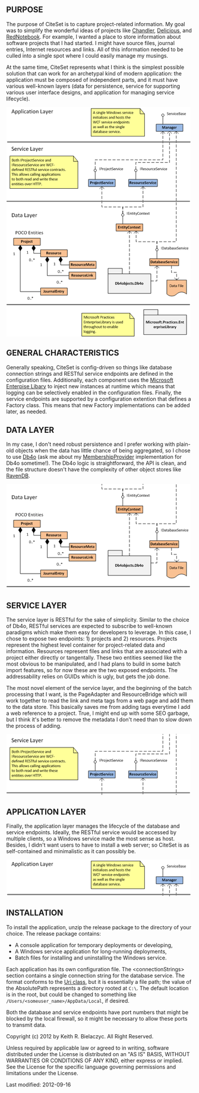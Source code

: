 ﻿PURPOSE
-------
The purpose of CiteSet is to capture project-related information. My goal was to simplify the wonderful ideas of projects like [Chandler](http://chandlerproject.org), [Delicious](http://delicious.com), and [RedNotebook](http://rednotebook.sourceforge.net). For example, I wanted a place to store information about software projects that I had started. I might have source files, journal entries, Internet resources and links. All of this information needed to be culled into a single spot where I could easily manage my musings. 

At the same time, CiteSet represents what I think is the simplest possible solution that can work for an archetypal kind of modern application: the application must be composed of independent parts, and it must have various well-known layers (data for persistence, service for supporting various user interface designs, and application for managing service lifecycle). 

![CiteSet_Static_Full](https://github.com/keithb-/CiteSet/raw/master/doc/wiki/images/CiteSet_Static_Full.png "CiteSet Static Full")

GENERAL CHARACTERISTICS
-----------------------
Generally speaking, CiteSet is config-driven so things like database connection strings and RESTful service endpoints are defined in the configuration files. Additionally, each component uses the [Microsoft Enterpise Libary](http://msdn.microsoft.com/en-us/library/ff648951.aspx) to inject new instances at runtime which means that logging can be selectively enabled in the configuration files. Finally, the service endpoints are supported by a configuration extention that defines a Factory class. This means that new Factory implementations can be added later, as needed.

DATA LAYER
----------
In my case, I don't need robust persistence and I prefer working with plain-old objects when the data has little chance of being aggregated, so I chose to use [Db4o](http://www.db4o.com/) (ask me about my [MembershipProvider](http://msdn.microsoft.com/en-us/library/system.web.security.membershipprovider.aspx) implementation for Db4o sometime!). The Db4o logic is straightforward, the API is clean, and the file structure doesn't have the complexity of other object stores like [RavenDB](http://ravendb.net).

![CiteSet_Static_Data_Layer](https://github.com/keithb-/CiteSet/raw/master/doc/wiki/images/CiteSet_Static_Data_Layer.png "CiteSet Static Data Layer")

SERVICE LAYER
-------------
The service layer is RESTful for the sake of simplicity. Similar to the choice of Db4o, RESTful services are expected to subscribe to well-known paradigms which make them easy for developers to leverage. In this case, I chose to expose two endpoints: 1) projects and 2) resources. Projects represent the highest level container for project-related data and information. Resources represent files and links that are associated with a project either directly or tangentally. These two entities seemed like the most obvious to be manipulated, and I had plans to build in some batch import features, so for now these are the two exposed endpoints. The addressability relies on GUIDs which is ugly, but gets the job done.

The most novel element of the service layer, and the beginning of the batch processing that I want, is the PageAdapter and ResourceBridge which will work together to read the link and meta tags from a web page and add them to the data store. This basically saves me from adding tags everytime I add a web reference to a project. True, I might end up with some SEO garbage, but I think it's better to remove the metadata I don't need than to slow down the process of adding.

![CiteSet_Static_Service_Layer](https://github.com/keithb-/CiteSet/raw/master/doc/wiki/images/CiteSet_Static_Service_Layer.png "CiteSet Static Service Layer")

APPLICATION LAYER
-----------------
Finally, the application layer manages the lifecycle of the database and service endpoints. Ideally, the RESTful service would be accessed by multiple clients, so a Windows service made the most sense as host. Besides, I didn't want users to have to install a web server; so CiteSet is as self-contained and minimalistic as it can possibly be.

![CiteSet_Static_Application_Layer](https://github.com/keithb-/CiteSet/raw/master/doc/wiki/images/CiteSet_Static_Application_Layer.png  "CiteSet Static Application Layer.png")

INSTALLATION
------------
To install the application, unzip the release package to the directory of your choice. The release package contains:

* A console application for temporary deployments or developing,
* A Windows service application for long-running deployments,
* Batch files for installing and uninstalling the Windows service.

Each application has its own configuration file. The &lt;connectionStrings&gt; section contains a single connection string for the database service. The format conforms to the [Uri class](http://msdn.microsoft.com/en-us/library/system.uri.aspx), but it is essentially a file path; the value of the AbsolutePath represents a directory rooted at ``C:\``. The default location is in the root, but could be changed to something like ``/Users/<someuser_name>/AppData/Local``, if desired.

Both the database and service endpoints have port numbers that might be blocked by the local firewall, so it might be necessary to allow these ports to transmit data.

Copyright (c) 2012 by Keith R. Bielaczyc. All Right Reserved.

Unless required by applicable law or agreed to in writing, software distributed under the License is distributed on an "AS IS" BASIS, WITHOUT WARRANTIES OR CONDITIONS OF ANY KIND, either express or implied.  See the License for the specific language governing permissions and limitations under the License.

Last modified: 2012-09-16